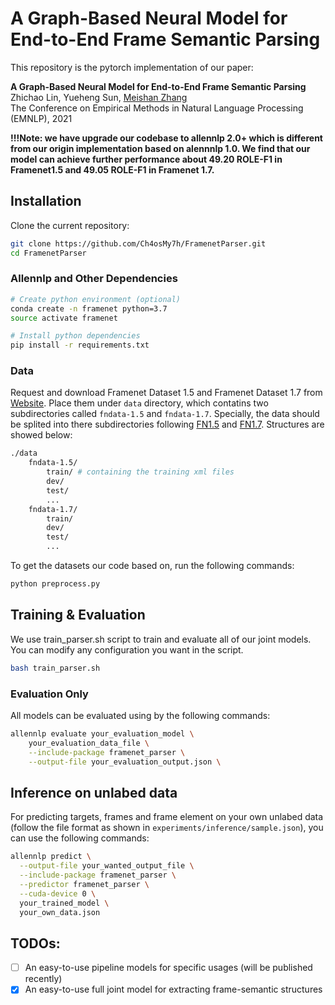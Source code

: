 # A Graph-Based Neural Model for End-to-End Frame Semantic Parsing
This repository is the pytorch implementation of our paper:

**A Graph-Based Neural Model for End-to-End Frame Semantic Parsing**<br>
Zhichao Lin, Yueheng Sun, [Meishan Zhang](http://zhangmeishan.github.io//) <br>
The Conference on Empirical Methods in Natural Language Processing (EMNLP), 2021<br>

**!!!Note: we have upgrade our codebase to allennlp 2.0+ which is different from our origin implementation based on alennnlp 1.0. We find that our model can achieve further performance about 49.20 ROLE-F1 in Framenet1.5 and 49.05 ROLE-F1 in Framenet 1.7.**
## Installation 

Clone the current repository:
```bash
git clone https://github.com/Ch4osMy7h/FramenetParser.git
cd FramenetParser
```

### Allennlp and Other Dependencies


```bash
# Create python environment (optional)
conda create -n framenet python=3.7
source activate framenet

# Install python dependencies
pip install -r requirements.txt
```

### Data
Request and download Framenet Dataset 1.5 and Framenet Dataset 1.7 from [Website]("https://framenet.icsi.berkeley.edu/fndrupal/"). Place them under `data` directory, which contatins two subdirectories called `fndata-1.5` and `fndata-1.7`. Specially, the data should be splited into there subdirectories following [FN1.5](https://github.com/swabhs/scaffolding/blob/master/allennlp/data/dataset_readers/framenet/full_text_reader.py) and [FN1.7](https://github.com/swabhs/open-sesame/blob/625da3d451/sesame/globalconfig.py). Structures are showed below:

```bash
./data
    fndata-1.5/
        train/ # containing the training xml files
        dev/
        test/
        ...
    fndata-1.7/
        train/
        dev/
        test/
        ...
```

To get the datasets our code based on, run the following commands:
```bash
python preprocess.py
```

## Training & Evaluation
We use train_parser.sh script to train and evaluate all of our joint models. You can modify any configuration you want in the script.
```bash
bash train_parser.sh
```

### Evaluation Only
All models can be evaluated using by the following commands:
```bash
allennlp evaluate your_evaluation_model \
    your_evaluation_data_file \
    --include-package framenet_parser \
    --output-file your_evaluation_output.json \
```

## Inference on unlabed data
For predicting targets, frames and frame element on your own unlabed data (follow the file format as shown in `experiments/inference/sample.json`), you can use the following commands:
```bash
allennlp predict \
  --output-file your_wanted_output_file \
  --include-package framenet_parser \
  --predictor framenet_parser \
  --cuda-device 0 \
  your_trained_model \
  your_own_data.json
```

## TODOs:
- [ ] An easy-to-use pipeline models for specific usages (will be published recently)
- [x] An easy-to-use full joint model for extracting frame-semantic structures
